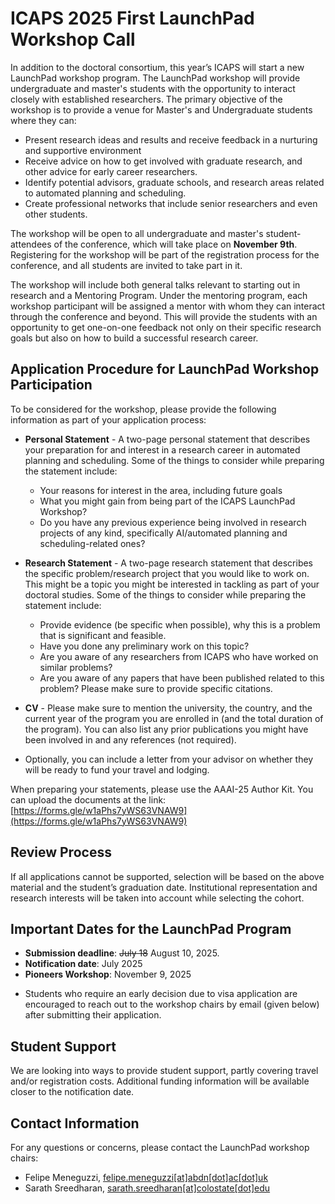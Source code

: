 # ICAPS 2025 First LaunchPad Workshop Call

In addition to the doctoral consortium, this year’s ICAPS will start a new LaunchPad workshop program. The LaunchPad workshop will provide undergraduate and master's students with the opportunity to interact closely with established researchers. The primary objective of the workshop is to provide a venue for Master's and Undergraduate students where they can:

- Present research ideas and results and receive feedback in a nurturing and supportive environment
- Receive advice on how to get involved with graduate research, and other advice for early career researchers.
- Identify potential advisors, graduate schools, and research areas related to automated planning and scheduling.
- Create professional networks that include senior researchers and even other students.

The workshop will be open to all undergraduate and master's student-attendees of the conference, which will take place on **November 9th**. Registering for the workshop will be part of the registration process for the conference, and all students are invited to take part in it.

The workshop will include both general talks relevant to starting out in research and a Mentoring Program. Under the mentoring program, each workshop participant will be assigned a mentor with whom they can interact through the conference and beyond. This will provide the students with an opportunity to get one-on-one feedback not only on their specific research goals but also on how to build a successful research career.

## Application Procedure for LaunchPad Workshop Participation

To be considered for the workshop, please provide the following information as part of your application process:

- **Personal Statement** - A two-page personal statement that describes your preparation for and interest in a research career in automated planning and scheduling. Some of the things to consider while preparing the statement include:
  - Your reasons for interest in the area, including future goals
  - What you might gain from being part of the ICAPS LaunchPad Workshop?
  - Do you have any previous experience being involved in research projects of any kind, specifically AI/automated planning and scheduling-related ones?
  
- **Research Statement** - A two-page research statement that describes the specific problem/research project that you would like to work on. This might be a topic you might be interested in tackling as part of your doctoral studies. Some of the things to consider while preparing the statement include:
  - Provide evidence (be specific when possible), why this is a problem that is significant and feasible.
  - Have you done any preliminary work on this topic?
  - Are you aware of any researchers from ICAPS who have worked on similar problems?
  - Are you aware of any papers that have been published related to this problem? Please make sure to provide specific citations.
  
- **CV** - Please make sure to mention the university, the country, and the current year of the program you are enrolled in (and the total duration of the program). You can also list any prior publications you might have been involved in and any references (not required).
  
- Optionally, you can include a letter from your advisor on whether they will be ready to fund your travel and lodging.

When preparing your statements, please use the AAAI-25 Author Kit. You can upload the documents at the link: [https://forms.gle/w1aPhs7yWS63VNAW9](https://forms.gle/w1aPhs7yWS63VNAW9)

## Review Process

If all applications cannot be supported, selection will be based on the above material and the student’s graduation date. Institutional representation and research interests will be taken into account while selecting the cohort.

## Important Dates for the LaunchPad Program

- **Submission deadline**: ~~July 18~~ August 10, 2025.
- **Notification date**: July 2025
- **Pioneers Workshop**: November 9, 2025

* Students who require an early decision due to visa application are encouraged to reach out to the workshop chairs by email (given below) after submitting their application.

## Student Support

We are looking into ways to provide student support, partly covering travel and/or registration costs. Additional funding information will be available closer to the notification date.

## Contact Information

For any questions or concerns, please contact the LaunchPad workshop chairs:

- Felipe Meneguzzi, [felipe.meneguzzi[at]abdn[dot]ac[dot]uk](mailto:felipe.meneguzzi@abdn.ac.uk)
- Sarath Sreedharan, [sarath.sreedharan[at]colostate[dot]edu](mailto:sarath.sreedharan@colostate.edu)
